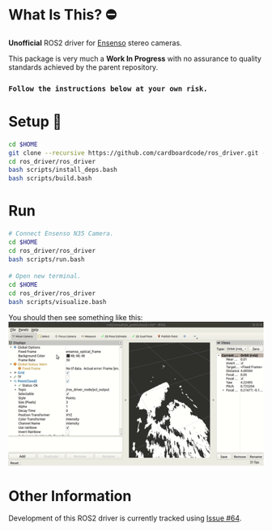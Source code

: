 # **What Is This?** :no_entry:

**Unofficial** ROS2 driver for [Ensenso](http://www.ensenso.com) stereo cameras.

This package is very much a **Work In Progress** with no assurance to quality standards achieved by the parent repository.

### `Follow the instructions below at your own risk.`

# Setup :hammer:

```bash
cd $HOME
git clone --recursive https://github.com/cardboardcode/ros_driver.git --depth 1 --single-branch --branch ros2 --single-branch
cd ros_driver/ros_driver
bash scripts/install_deps.bash
bash scripts/build.bash
```

# **Run**
```bash
# Connect Ensenso N35 Camera.
cd $HOME
cd ros_driver/ros_driver
bash scripts/run.bash

# Open new terminal.
cd $HOME
cd ros_driver/ros_driver
bash scripts/visualize.bash
```
You should then see something like this:
![](img/visualize.gif)

# **Other Information**

Development of this ROS2 driver is currently tracked using [Issue #64](https://github.com/ensenso/ros_driver/issues/64#issuecomment-859310549).

